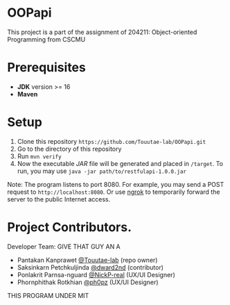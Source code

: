 # OOPapi

This project is a part of the assignment of 204211: Object-oriented Programming from CSCMU

# Prerequisites

- **JDK** version >= 16
- **Maven**

# Setup

1. Clone this repository `https://github.com/Touutae-lab/OOPapi.git`
2. Go to the directory of this repository
3. Run `mvn verify`
4. Now the executable *JAR* file will be generated and placed in `/target`. To run, you may use `java -jar path/to/restfulapi-1.0.0.jar`

Note: The program listens to port 8080. For example, you may send a POST request to `http://localhost:8080`. Or use [ngrok](https://ngrok.com) to temporarily forward the server to the public Internet access.

# Project Contributors.

Developer Team: GIVE THAT GUY AN A

- Pantakan Kanprawet [@Touutae-lab](https://github.com/Touutae-lab) (repo owner)
- Saksinkarn Petchkuljinda [@dward2nd](https://github.com/dward2nd) (contributor)
- Ponlakrit Parnsa-nguard [@NickP-real](https://github.com/NickP-real) (UX/UI Designer)
- Phornphithak Rotkhian [@ph0pz](https://github.com/ph0pz) (UX/UI Designer)

THIS PROGRAM UNDER MIT
